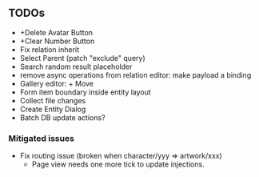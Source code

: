 ## TODOs
* +Delete Avatar Button
* +Clear Number Button
* Fix relation inherit
* Select Parent (patch "exclude" query)
* Search random result placeholder
* remove async operations from relation editor: make payload a binding
* Gallery editor: + Move
* Form item boundary inside entity layout
* Collect file changes
* Create Entity Dialog
* Batch DB update actions?

### Mitigated issues
* Fix routing issue (broken when character/yyy => artwork/xxx)
  * Page view needs one more tick to update injections.